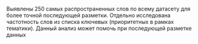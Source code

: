 Выявлены 250 самых распространенных слов по всему датасету для более точной последующей разметки.
Отдельно исследована частотность слов из списка ключевых (приоритетных в рамках тематики).
Данный анализ может помочь при последующей разметке данных
